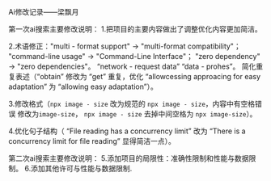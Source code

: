 Ai修改记录——梁飘月

第一次ai搜索主要修改说明：
1.把项目的主要内容做出了调整优化内容更加简洁。

2.术语修正："multi - format support" → "multi-format compatibility"；
"command-line usage" → "Command-Line Interface"；
"zero dependency" → "zero dependencies"。
“network - request data” “data - prohes”。
简化重复表述（“obtain” 修改为 “get” 重复，优化 “allowcessing approacing for easy adaptation” 为 “allowing easy adaptation”）。

3.修改格式（`npx image - size` 改为规范的 `npx image - size`，内容中有空格错误 修改为`image-size`， `npx image - size` 去掉中间空格为 `npx image-size`）。

4.优化句子结构（ “File reading has a concurrency limit” 改为 “There is a concurrency limit for file reading” 显得简洁一点）。

第二次ai搜索主要修改说明：
5.添加项目的局限性：准确性限制和性能与数据限制。
6.添加其他许可与性能与数据限制.